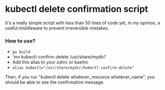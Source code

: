 # kubectl delete confirmation script

It's a really simple script with less than 50 lines of code yet, in my opinion, 
a useful middleware to prevent irreversible mistakes.

### How to use?
- `go build`
- 'mv kubectl-confirm-delete /usr/share/mydir/'
- Add this alias to your zshrc or bashrc
- `alias kubectl="/usr/share/mydir/kubectl-confirm-delete"`

Then, if you run "kubectl delete whatever_resource whatever_name", you should be able to see 
the confirmation message.